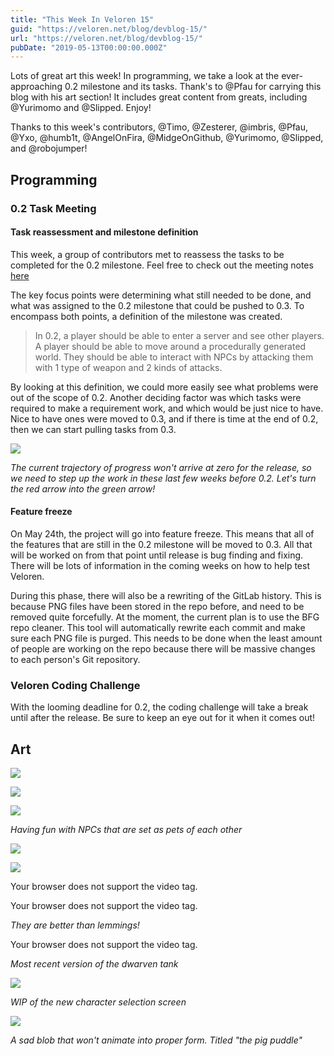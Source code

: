 ```yaml
---
title: "This Week In Veloren 15"
guid: "https://veloren.net/blog/devblog-15/"
url: "https://veloren.net/blog/devblog-15/"
pubDate: "2019-05-13T00:00:00.000Z"
---
```


Lots of great art this week! In programming, we take a look at the ever-approaching 0.2 milestone and its tasks. Thank's to @Pfau for carrying this blog with his art section! It includes great content from greats, including @Yurimomo and @Slipped. Enjoy!

Thanks to this week's contributors, @Timo, @Zesterer, @imbris, @Pfau, @Yxo, @humb1t, @AngelOnFira, @MidgeOnGithub, @Yurimomo, @Slipped, and @robojumper!

## Programming

### 0.2 Task Meeting

#### Task reassessment and milestone definition

This week, a group of contributors met to reassess the tasks to be completed for the 0.2 milestone. Feel free to check out the meeting notes [here](https://docs.google.com/document/d/13u8x_FwSP6fT6lSJoorMHYkLpUE6K4ZT_fddi_7YZWc/edit?usp=sharing)

The key focus points were determining what still needed to be done, and what was assigned to the 0.2 milestone that could be pushed to 0.3. To encompass both points, a definition of the milestone was created.

> In 0.2, a player should be able to enter a server and see other players. A player should be able to move around a procedurally generated world. They should be able to interact with NPCs by attacking them with 1 type of weapon and 2 kinds of attacks.

By looking at this definition, we could more easily see what problems were out of the scope of 0.2. Another deciding factor was which tasks were required to make a requirement work, and which would be just nice to have. Nice to have ones were moved to 0.3, and if there is time at the end of 0.2, then we can start pulling tasks from 0.3.

![](https://s3.eu-central-2.wasabisys.com/veloren-blog/cdn/449650240350453760/577496663518740481/unknown.png)

_The current trajectory of progress won't arrive at zero for the release, so we need to step up the work in these last few weeks before 0.2. Let's turn the red arrow into the green arrow!_

#### Feature freeze

On May 24th, the project will go into feature freeze. This means that all of the features that are still in the 0.2 milestone will be moved to 0.3. All that will be worked on from that point until release is bug finding and fixing. There will be lots of information in the coming weeks on how to help test Veloren.

During this phase, there will also be a rewriting of the GitLab history. This is because PNG files have been stored in the repo before, and need to be removed quite forcefully. At the moment, the current plan is to use the BFG repo cleaner. This tool will automatically rewrite each commit and make sure each PNG file is purged. This needs to be done when the least amount of people are working on the repo because there will be massive changes to each person's Git repository.

### Veloren Coding Challenge

With the looming deadline for 0.2, the coding challenge will take a break until after the release. Be sure to keep an eye out for it when it comes out!

## Art

![](https://s3.eu-central-2.wasabisys.com/veloren-blog/cdn/523568428905398283/577140237000769586/image.png)

![](https://s3.eu-central-2.wasabisys.com/veloren-blog/cdn/523568428905398283/577138992143663104/image.png)

![](https://s3.eu-central-2.wasabisys.com/veloren-blog/cdn/523568428905398283/576811960302305294/image.png)

_Having fun with NPCs that are set as pets of each other_

![](https://s3.eu-central-2.wasabisys.com/veloren-blog/cdn/449654102553788417/577596751268151307/unknown.png)

![](https://s3.eu-central-2.wasabisys.com/veloren-blog/cdn/449654102553788417/577593670467977236/unknown.png)

Your browser does not support the video tag.

Your browser does not support the video tag.

_They are better than lemmings!_

Your browser does not support the video tag.

_Most recent version of the dwarven tank_

![](https://s3.eu-central-2.wasabisys.com/veloren-blog/cdn/467073814208053248/577440431508553738/unknown.png)

_WIP of the new character selection screen_

![](https://s3.eu-central-2.wasabisys.com/veloren-blog/cdn/467073814208053248/577676596069138433/unknown.png)

_A sad blob that won't animate into proper form. Titled "the pig puddle"_
